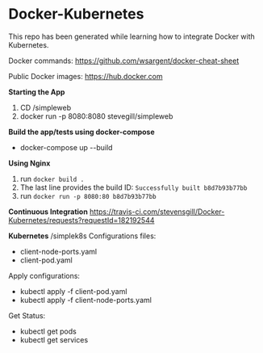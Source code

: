 # Docker-Kubernetes
This repo has been generated while learning how to integrate Docker with Kubernetes. 


Docker commands: https://github.com/wsargent/docker-cheat-sheet

Public Docker images: https://hub.docker.com

**Starting the App**
1. CD /simpleweb
2. docker run -p 8080:8080 stevegill/simpleweb

**Build the app/tests using docker-compose**
- docker-compose up --build

**Using Nginx**
1. run `docker build .`
2. The last line provides the build ID: `Successfully built b8d7b93b77bb`
3. run `docker run -p 8080:80 b8d7b93b77bb`

**Continuous Integration**
https://travis-ci.com/stevensgill/Docker-Kubernetes/requests?requestId=182192544

**Kubernetes**
/simplek8s
Configurations files:
- client-node-ports.yaml
- client-pod.yaml

Apply configurations:
- kubectl apply -f client-pod.yaml
- kubectl apply -f client-node-ports.yaml

Get Status:
- kubectl get pods
- kubectl get services
